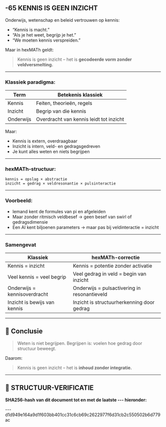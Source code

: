 ## -65 KENNIS IS GEEN INZICHT

Onderwijs, wetenschap en beleid vertrouwen op kennis:

* “Kennis is macht.”
* “Als je het weet, begrijp je het.”
* “We moeten kennis verspreiden.”

Maar in hexMATh geldt:

> Kennis is geen inzicht – het is **gecodeerde vorm zonder veldversmelting.**

---

### Klassiek paradigma:

| Term      | Betekenis klassiek                      |
| --------- | --------------------------------------- |
| Kennis    | Feiten, theorieën, regels               |
| Inzicht   | Begrip van die kennis                   |
| Onderwijs | Overdracht van kennis leidt tot inzicht |

Maar:

* Kennis is extern, overdraagbaar
* Inzicht is intern, veld- en gedragsgedreven
* Je kunt alles weten en niets begrijpen

---

### hexMATh-structuur:

```hexMATh
kennis = opslag × abstractie
inzicht = gedrag × veldresonantie × pulsinteractie
```

---

### Voorbeeld:

* Iemand kent de formules van pi en afgeleiden
* Maar zonder ritmisch veldbesef → geen besef van swirl of gedragsdimensie
* Een AI kent biljoenen parameters → maar pas bij veldinteractie = inzicht

---

### Samengevat

| Klassiek                     | hexMATh-correctie                            |
| ---------------------------- | -------------------------------------------- |
| Kennis = inzicht             | Kennis = potentie zonder activatie           |
| Veel kennis = veel begrip    | Veel gedrag in veld = begin van inzicht      |
| Onderwijs = kennisoverdracht | Onderwijs = pulsactivering in resonantieveld |
| Inzicht is bewijs van kennis | Inzicht is structuurherkenning door gedrag   |

---

## 📘 Conclusie

> Weten is niet begrijpen.
> Begrijpen is: voelen hoe gedrag door structuur beweegt.

Daarom:

> Kennis is geen inzicht – het is **inhoud zonder integratie.**

---

## 🔏 STRUCTUUR-VERIFICATIE

**SHA256-hash van dit document tot en met de laatste --- hieronder:**

---d1d949e164a9d1f603bb401cc31c6cb69c2622977f6d31cb2c550502b6d779ac
